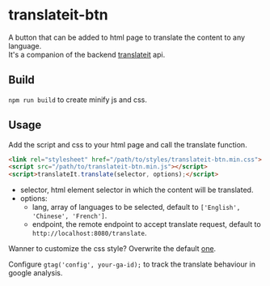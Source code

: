 # translateit-btn

A button that can be added to html page to translate the content to any language.<br/>
It's a companion of the backend [translateit](https://github.com/reminia/translateit) api.

## Build

`npm run build` to create minify js and css.

## Usage

Add the script and css to your html page and call the translate function.

```html
<link rel="stylesheet" href="/path/to/styles/translateit-btn.min.css">
<script src="/path/to/translateit-btn.min.js"></script>
<script>translateIt.translate(selector, options);</script>
```

* selector, html element selector in which the content will be translated.
* options:
  * lang, array of languages to be selected, default to `['English', 'Chinese', 'French']`.
  * endpoint, the remote endpoint to accept translate request, default to `http://localhost:8080/translate`.

Wanner to customize the css style? Overwrite the default [one](src/style/translateit-btn.css).

Configure `gtag('config', your-ga-id);` to track the translate behaviour in google analysis.
